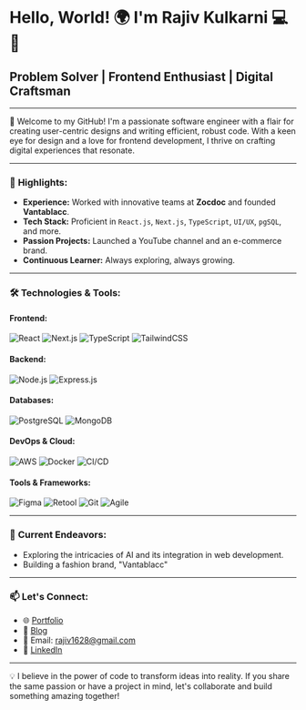 # Hello, World! 🌍 I'm Rajiv Kulkarni 💻🚀

## Problem Solver | Frontend Enthusiast | Digital Craftsman

---

👋 Welcome to my GitHub! I'm a passionate software engineer with a flair for creating user-centric designs and writing efficient, robust code. With a keen eye for design and a love for frontend development, I thrive on crafting digital experiences that resonate.

---

### 🌟 **Highlights:**
- **Experience:** Worked with innovative teams at **Zocdoc** and founded **Vantablacc**.
- **Tech Stack:** Proficient in `React.js`, `Next.js`, `TypeScript`, `UI/UX`, `pgSQL`, and more.
- **Passion Projects:** Launched a YouTube channel and an e-commerce brand.
- **Continuous Learner:** Always exploring, always growing.

---

### 🛠️ **Technologies & Tools:**

#### **Frontend:**
![React](https://img.shields.io/badge/-React-61DAFB?logo=react&logoColor=white)
![Next.js](https://img.shields.io/badge/-Next.js-000000?logo=next.js)
![TypeScript](https://img.shields.io/badge/-TypeScript-3178C6?logo=typescript&logoColor=white)
![TailwindCSS](https://img.shields.io/badge/-TailwindCSS-38B2AC?logo=tailwind-css&logoColor=white)

#### **Backend:**
![Node.js](https://img.shields.io/badge/-Node.js-339933?logo=node.js&logoColor=white)
![Express.js](https://img.shields.io/badge/-Express.js-000000?logo=express)

#### **Databases:**
![PostgreSQL](https://img.shields.io/badge/-PostgreSQL-336791?logo=postgresql&logoColor=white)
![MongoDB](https://img.shields.io/badge/-MongoDB-47A248?logo=mongodb&logoColor=white)

#### **DevOps & Cloud:**
![AWS](https://img.shields.io/badge/-AWS-232F3E?logo=amazon-aws&logoColor=white)
![Docker](https://img.shields.io/badge/-Docker-2496ED?logo=docker&logoColor=white)
![CI/CD](https://img.shields.io/badge/-CI%2FCD-FF6F42?logo=gitlab&logoColor=white)

#### **Tools & Frameworks:**
![Figma](https://img.shields.io/badge/-Figma-F24E1E?logo=figma&logoColor=white)
![Retool](https://img.shields.io/badge/-Retool-FF4954?logo=retool&logoColor=white)
![Git](https://img.shields.io/badge/-Git-F05032?logo=git&logoColor=white)
![Agile](https://img.shields.io/badge/-Agile-008080?logo=asana&logoColor=white)


---

### 🌱 **Current Endeavors:**
- Exploring the intricacies of AI and its integration in web development.
- Building a fashion brand, "Vantablacc"

---

### 📫 **Let's Connect:**
- 🌐 [Portfolio](https://rajivkulkarni-portfolio.vercel.app/)
- 📝 [Blog](https://rajivkulkarni-blog.vercel.app/)
- 📧 Email: rajiv1628@gmail.com
- 🔗 [LinkedIn](https://www.linkedin.com/in/rajivk16/)

---

💡 I believe in the power of code to transform ideas into reality. If you share the same passion or have a project in mind, let's collaborate and build something amazing together!

